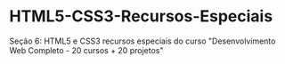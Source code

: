 # HTML5-CSS3-Recursos-Especiais
Seção 6: HTML5 e CSS3  recursos especiais do curso "Desenvolvimento Web Completo - 20 cursos + 20 projetos"
